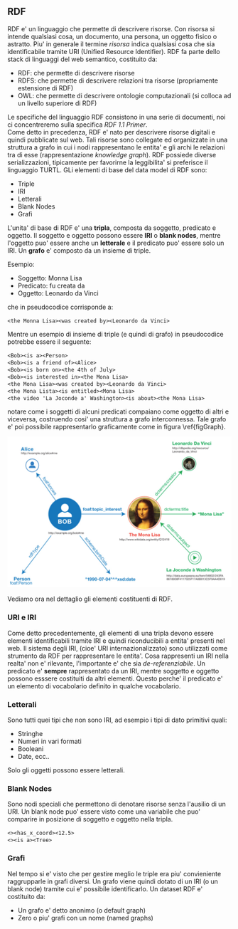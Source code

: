 ## RDF
RDF e' un linguaggio che permette di descrivere risorse. Con risorsa si intende qualsiasi cosa, un
documento, una persona, un oggetto fisico o astratto. Piu' in generale il termine *risorsa* indica
qualsiasi cosa che sia identificabile tramite URI (Unified Resource Identifier).
RDF fa parte dello stack di linguaggi del web semantico, costituito da:

* RDF: che permette di descrivere risorse
* RDFS: che permette di descrivere relazioni tra risorse (propriamente estensione di RDF)
* OWL: che permette di descrivere ontologie computazionali (si colloca ad un livello superiore di
  RDF)

Le specifiche del linguaggio RDF consistono in una serie di documenti, noi ci concentreremo sulla
specifica *RDF 1.1 Primer*.  
Come detto in precedenza, RDF e' nato per descrivere risorse digitali e quindi pubblicate sul web.
Tali risorse sono collegate ed organizzate in una struttura a grafo in cui i nodi rappresentano le
entita' e gli archi le relazioni tra di esse (rappresentazione *knowledge graph*).
RDF possiede diverse serializzazioni, tipicamente per favorirne la leggibilita' si preferisce il
linguaggio TURTL. 
GLi elementi di base del data model di RDF sono:

* Triple
* IRI
* Letterali
* Blank Nodes
* Grafi

L'unita' di base di RDF e' una **tripla**, composta da soggetto, predicato e oggetto. Il soggetto e
oggetto possono essere **IRI** o **blank nodes**, mentre l'oggetto puo' essere anche un
**letterale** e il predicato puo' essere solo un IRI. Un **grafo** e' composto da un insieme di
triple. 

Esempio:

* Soggetto: Monna Lisa
* Predicato: fu creata da
* Oggetto: Leonardo da Vinci

che in pseudocodice corrisponde a:
```
<the Monna Lisa><was created by><Leonardo da Vinci>
```
Mentre un esempio di insieme di triple (e quindi di grafo) in pseudocodice potrebbe essere il
seguente:
```
<Bob><is a><Person>
<Bob><is a friend of><Alice>
<Bob><is born on><the 4th of July>
<Bob><is interested in><the Mona Lisa>
<the Mona Lisa><was created by><Leonardo da Vinci>
<the Mona Lista><is entitled><Mona Lisa>
<the video 'La Joconde a' Washington><is about><the Mona Lisa>
```
notare come i soggetti di alcuni predicati compaiano come oggetto di altri e viceversa, costruendo
cosi' una struttura a grafo interconnessa.
Tale grafo e' poi possibile rappresentarlo graficamente come in figura \ref{figGraph}.

![Rappresentazione grafica del grafo descritto nell'esempio\label{figGraph}](img/1.1_rdf_graph.png)

Vediamo ora nel dettaglio gli elementi costituenti di RDF. 

### URI e IRI
Come detto precedentemente, gli elementi di una tripla devono essere elementi identificabili 
tramite IRI e quindi riconducibili a entita' presenti nel web. 
Il sistema degli IRI, (cioe' URI internazionalizzato) sono utilizzati come strumento da RDF per 
rappresentare le entita'. Cosa rappresenti un IRI nella realta' non e' rilevante, l'importante e'
che sia *de-referenziabile*. Un predicato e' **sempre** rappresentato da un IRI, mentre soggetto e
oggetto possono esssere costituiti da altri elementi. Questo perche' il predicato e' un elemento di
vocabolario definito in qualche vocabolario. 

### Letterali
Sono tutti quei tipi che non sono IRI, ad esempio i tipi di dato primitivi quali:

* Stringhe
* Numeri in vari formati
* Booleani
* Date, ecc..

Solo gli oggetti possono essere letterali.

### Blank Nodes
Sono nodi speciali che permettono di denotare risorse senza l'ausilio di un URI. Un blank node puo'
essere visto come una variabile che puo' comparire in posizione di soggetto e oggetto nella tripla.

```
<><has_x_coord><12.5>
<><is a><Tree>
```

### Grafi
Nel tempo si e' visto che per gestire meglio le triple era piu' convieniente raggrupparle in grafi
diversi. Un grafo viene quindi dotato di un IRI (o un blank node) tramite cui e' possibile
identificarlo. 
Un dataset RDF e' costituito da:

* Un grafo e' detto anonimo (o default graph)
* Zero o piu' grafi con un nome (named graphs)




